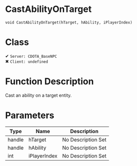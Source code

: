 # CastAbilityOnTarget
```
void CastAbilityOnTarget(hTarget, hAbility, iPlayerIndex)
```
# Class
✔ `Server: CDOTA_BaseNPC`  
✖ `Client: undefined`  

# Function Description
Cast an ability on a target entity.
# Parameters
Type|Name|Description
--|--|--
handle|hTarget|No Description Set
handle|hAbility|No Description Set
int|iPlayerIndex|No Description Set

